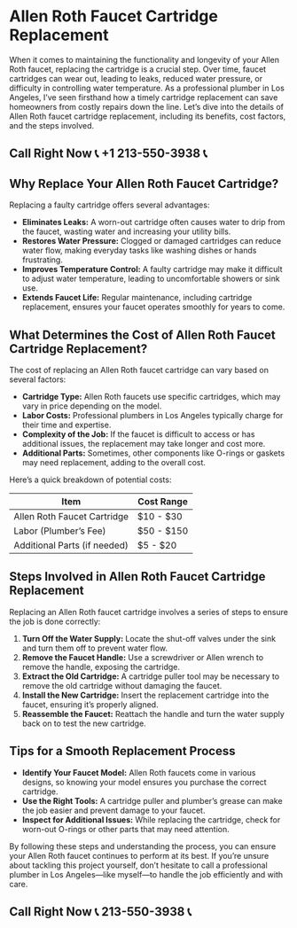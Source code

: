# Allen Roth Faucet Cartridge Replacement  

When it comes to maintaining the functionality and longevity of your Allen Roth faucet, replacing the cartridge is a crucial step. Over time, faucet cartridges can wear out, leading to leaks, reduced water pressure, or difficulty in controlling water temperature. As a professional plumber in Los Angeles, I’ve seen firsthand how a timely cartridge replacement can save homeowners from costly repairs down the line. Let’s dive into the details of Allen Roth faucet cartridge replacement, including its benefits, cost factors, and the steps involved.  

## Call Right Now 📞 +1 213-550-3938 📞

## Why Replace Your Allen Roth Faucet Cartridge?  

Replacing a faulty cartridge offers several advantages:  
- **Eliminates Leaks:** A worn-out cartridge often causes water to drip from the faucet, wasting water and increasing your utility bills.  
- **Restores Water Pressure:** Clogged or damaged cartridges can reduce water flow, making everyday tasks like washing dishes or hands frustrating.  
- **Improves Temperature Control:** A faulty cartridge may make it difficult to adjust water temperature, leading to uncomfortable showers or sink use.  
- **Extends Faucet Life:** Regular maintenance, including cartridge replacement, ensures your faucet operates smoothly for years to come.  

## What Determines the Cost of Allen Roth Faucet Cartridge Replacement?  

The cost of replacing an Allen Roth faucet cartridge can vary based on several factors:  
- **Cartridge Type:** Allen Roth faucets use specific cartridges, which may vary in price depending on the model.  
- **Labor Costs:** Professional plumbers in Los Angeles typically charge for their time and expertise.  
- **Complexity of the Job:** If the faucet is difficult to access or has additional issues, the replacement may take longer and cost more.  
- **Additional Parts:** Sometimes, other components like O-rings or gaskets may need replacement, adding to the overall cost.  

Here’s a quick breakdown of potential costs:  

| **Item**                     | **Cost Range**       |  
|------------------------------|----------------------|  
| Allen Roth Faucet Cartridge  | $10 - $30           |  
| Labor (Plumber’s Fee)        | $50 - $150          |  
| Additional Parts (if needed)| $5 - $20            |  

## Steps Involved in Allen Roth Faucet Cartridge Replacement  

Replacing an Allen Roth faucet cartridge involves a series of steps to ensure the job is done correctly:  

1. **Turn Off the Water Supply:** Locate the shut-off valves under the sink and turn them off to prevent water flow.  
2. **Remove the Faucet Handle:** Use a screwdriver or Allen wrench to remove the handle, exposing the cartridge.  
3. **Extract the Old Cartridge:** A cartridge puller tool may be necessary to remove the old cartridge without damaging the faucet.  
4. **Install the New Cartridge:** Insert the replacement cartridge into the faucet, ensuring it’s properly aligned.  
5. **Reassemble the Faucet:** Reattach the handle and turn the water supply back on to test the new cartridge.  

## Tips for a Smooth Replacement Process  

- **Identify Your Faucet Model:** Allen Roth faucets come in various designs, so knowing your model ensures you purchase the correct cartridge.  
- **Use the Right Tools:** A cartridge puller and plumber’s grease can make the job easier and prevent damage to your faucet.  
- **Inspect for Additional Issues:** While replacing the cartridge, check for worn-out O-rings or other parts that may need attention.  

By following these steps and understanding the process, you can ensure your Allen Roth faucet continues to perform at its best. If you’re unsure about tackling this project yourself, don’t hesitate to call a professional plumber in Los Angeles—like myself—to handle the job efficiently and with care.
## Call Right Now 📞 213-550-3938 📞